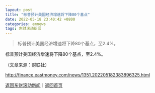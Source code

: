 ```yaml
---
layout: post
title: "标普预计美国经济增速将下降80个基点"
date: 2022-05-18 23:40:42 +0800
categories: emnews
tags: 东财滚动新闻
---
```

> 标普预计美国经济增速将下降80个基点，至2.4%。

<p>标普预计美国经济增速将下降80个基点，至2.4%。</p><p class="em_media">（文章来源：财联社）</p>

<http://finance.eastmoney.com/news/1351,202205182383896325.html>

[返回东财滚动新闻](//finews.withounder.com/emnews/)｜[返回首页](//finews.withounder.com/)